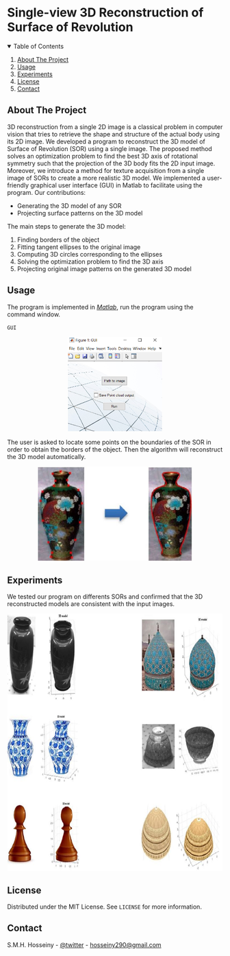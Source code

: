 # Single-view 3D Reconstruction of Surface of Revolution
<!-- PROJECT LOGO 
<br />
<p align="center">
    <img src="Figures/title.JPG" alt="Logo" width="780" height="130">
</p>
-->


<!-- TABLE OF CONTENTS -->
<details open="open">
  <summary>Table of Contents</summary>
  <ol>
    <li><a href="#about-the-project">About The Project</a></li>
    <li><a href="#usage">Usage</a></li>
    <li><a href="#experiments">Experiments</a></li>
    <li><a href="#license">License</a></li>
    <li><a href="#contact">Contact</a></li>
  </ol>
</details>


<!-- ABOUT THE PROJECT -->
## About The Project

3D reconstruction from a single 2D image is a classical problem in computer vision that tries to retrieve the shape and structure of the actual body using its 2D image. We developed a program to reconstruct the 3D model of Surface of Revolution (SOR) using a single image. The proposed method solves an optimization problem to find the best 3D axis of rotational symmetry such that the projection of the 3D body fits the 2D input image. Moreover, we introduce a method for texture acquisition from a single image of SORs to create a more realistic 3D model. We implemented a user-friendly graphical user interface (GUI) in Matlab to facilitate using the program. Our contributions:
* Generating the 3D model of any SOR
* Projecting surface patterns on the 3D model

The main steps to generate the 3D model:
1. Finding borders of the object
2. Fitting tangent ellipses to the original image
3. Computing 3D circles corresponding to the ellipses
4. Solving the optimization problem to find the 3D axis
5. Projecting original image patterns on the generated 3D model




<!-- USAGE  -->
## Usage

The program is implemented in _[Matlab](https://www.mathworks.com/)_, run the program using the command window.
 ```sh
 GUI
 ```
<p align="center">
    <img src="Figures/GUI.JPG" alt="Logo" width="220" height="220">
</p>

The user is asked to locate some points on the boundaries of the SOR in order to obtain the borders of the object. Then the algorithm will reconstruct the 3D model automatically.

<p align="center">
    <img src="Figures/border.JPG" alt="Logo" width="360" height="220">
</p>




<!-- EXPERIMENTS -->
## Experiments

We tested our program on differents SORs and confirmed that the 3D reconstructed models are consistent with the input images.
<p align="center">
    <img src="Figures/test.JPG" alt="Logo" width="800" height="600">
</p>



<!-- LICENSE -->
## License

Distributed under the MIT License. See `LICENSE` for more information.




<!-- CONTACT -->
## Contact

S.M.H. Hosseiny - [@twitter](https://twitter.com/sotospeakk?s=09) - hosseiny290@gmail.com


